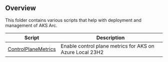 ## Overview

This folder contains various scripts that help with deployment and management of AKS Arc.

| Script | Description |
|-|-|
| [ControlPlaneMetrics](.\ControlPlaneMetrics\README.md) | Enable control plane metrics for AKS on Azure Local 23H2 |


